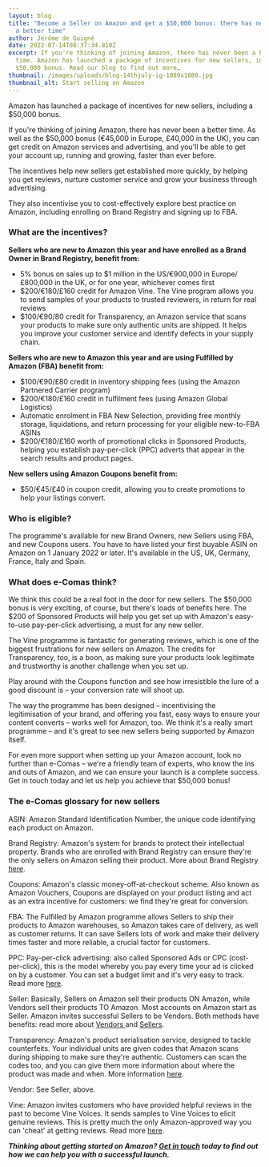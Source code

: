 ```yaml
---
layout: blog
title: "Become a Seller on Amazon and get a $50,000 bonus: there has never been
  a better time"
author: Jérôme de Guigné
date: 2022-07-14T08:37:34.810Z
excerpt: If you're thinking of joining Amazon, there has never been a better
  time. Amazon has launched a package of incentives for new sellers, including a
  $50,000 bonus. Read our blog to find out more…
thumbnail: /images/uploads/blog-14thjuly-ig-1080x1080.jpg
thumbnail_alt: Start selling on Amazon
---
```

Amazon has launched a package of incentives for new sellers, including a $50,000 bonus.

If you're thinking of joining Amazon, there has never been a better time. As well as the $50,000 bonus (€45,000 in Europe, £40,000 in the UK), you can get credit on Amazon services and advertising, and you'll be able to get your account up, running and growing, faster than ever before.

The incentives help new sellers get established more quickly, by helping you get reviews, nurture customer service and grow your business through advertising.


They also incentivise you to cost-effectively explore best practice on Amazon, including enrolling on Brand Registry and signing up to FBA.

### What are the incentives?

**Sellers who are new to Amazon this year and have enrolled as a Brand Owner in Brand Registry, benefit from:**

* 5% bonus on sales up to $1 million in the US/€900,000 in Europe/£800,000 in the UK, or for one year, whichever comes first
* $200/€180/£160 credit for Amazon Vine. The Vine program allows you to send samples of your products to trusted reviewers, in return for real reviews
* $100/€90/80 credit for Transparency, an Amazon service that scans your products to make sure only authentic units are shipped. It helps you improve your customer service and identify defects in your supply chain.

**Sellers who are new to Amazon this year and are using Fulfilled by Amazon (FBA) benefit from:**

* $100/€90/£80 credit in inventory shipping fees (using the Amazon Partnered Carrier program)
* $200/€180/£160 credit in fulfilment fees (using Amazon Global Logistics)
* Automatic enrolment in FBA New Selection, providing free monthly storage, liquidations, and return processing for your eligible new-to-FBA ASINs
* $200/€180/£160 worth of promotional clicks in Sponsored Products, helping you establish pay-per-click (PPC) adverts that appear in the search results and product pages.

**New sellers using Amazon Coupons benefit from:**

* $50/€45/£40 in coupon credit, allowing you to create promotions to help your listings convert.

### Who is eligible?

The programme's available for new Brand Owners, new Sellers using FBA, and new Coupons users. You have to have listed your first buyable ASIN on Amazon on 1 January 2022 or later.
It's available in the US, UK, Germany, France, Italy and Spain.

### What does e-Comas think?

We think this could be a real foot in the door for new sellers. The $50,000 bonus is very exciting, of course, but there's loads of benefits here. The $200 of Sponsored Products will help you get set up with Amazon's easy-to-use pay-per-click advertising, a must for any new seller.


The Vine programme is fantastic for generating reviews, which is one of the biggest frustrations for new sellers on Amazon. The credits for Transparency, too, is a boon, as making sure your products look legitimate and trustworthy is another challenge when you set up.


Play around with the Coupons function and see how irresistible the lure of a good discount is – your conversion rate will shoot up.


The way the programme has been designed – incentivising the legitimisation of your brand, and offering you fast, easy ways to ensure your content converts – works well for Amazon, too. We think it's a really smart programme – and it's great to see new sellers being supported by Amazon itself.


For even more support when setting up your Amazon account, look no further than e-Comas – we're a friendly team of experts, who know the ins and outs of Amazon, and we can ensure your launch is a complete success. Get in touch today and let us help you achieve that $50,000 bonus!

### The e-Comas glossary for new sellers

ASIN: Amazon Standard Identification Number, the unique code identifying each product on Amazon.


Brand Registry: Amazon's system for brands to protect their intellectual property. Brands who are enrolled with Brand Registry can ensure they're the only sellers on Amazon selling their product. More about Brand Registry [here](https://e-comas.com/2022/04/18/is-your-brand-protected-on-amazon-what-you-need-to-know-about-brand-registry.html).


Coupons: Amazon's classic money-off-at-checkout scheme. Also known as Amazon Vouchers, Coupons are displayed on your product listing and act as an extra incentive for customers: we find they're great for conversion.


FBA: The Fulfilled by Amazon programme allows Sellers to ship their products to Amazon warehouses, so Amazon takes care of delivery, as well as customer returns. It can save Sellers lots of work and make their delivery times faster and more reliable, a crucial factor for customers.


PPC: Pay-per-click advertising: also called Sponsored Ads or CPC (cost-per-click), this is the model whereby you pay every time your ad is clicked on by a customer. You can set a budget limit and it's very easy to track. Read more [here](https://e-comas.com/2021/12/10/how-to-advertise-on-amazon-the-four-best-ways-to-spend-your-advertising-budget.html).


Seller: Basically, Sellers on Amazon sell their products ON Amazon, while Vendors sell their products TO Amazon. Most accounts on Amazon start as Seller. Amazon invites successful Sellers to be Vendors. Both methods have benefits: read more about [Vendors ](https://amazon-expert.medium.com/guaranteed-distribution-and-customer-trust-top-reasons-to-be-a-vendor-on-amazon-f05bcd8bec28)and [Sellers](https://amazon-expert.medium.com/setting-your-prices-tracking-your-data-and-easy-handling-top-reasons-to-choose-the-seller-option-eae9e09e9411).


Transparency: Amazon's product serialisation service, designed to tackle counterfeits. Your individual units are given codes that Amazon scans during shipping to make sure they're authentic. Customers can scan the codes too, and you can give them more information about where the product was made and when. More information [here](https://brandservices.amazon.com/transparency).


Vendor: See Seller, above.


Vine: Amazon invites customers who have provided helpful reviews in the past to become Vine Voices. It sends samples to Vine Voices to elicit genuine reviews. This is pretty much the only Amazon-approved way you can 'cheat' at getting reviews. Read more [here](https://www.amazon.co.uk/vine/about). 


***Thinking about getting started on Amazon? [Get in touch](https://e-comas.com/contact.html) today to find out how we can help you with a successful launch.***